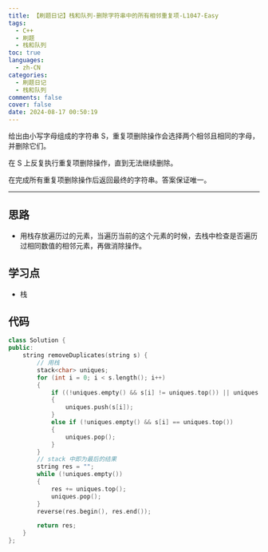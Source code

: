 ```yaml
---
title: 【刷题日记】栈和队列-删除字符串中的所有相邻重复项-L1047-Easy
tags:
  - C++
  - 刷题
  - 栈和队列
toc: true
languages:
  - zh-CN
categories:
  - 刷题日记
  - 栈和队列
comments: false
cover: false
date: 2024-08-17 00:50:19
---
```


给出由小写字母组成的字符串 S，重复项删除操作会选择两个相邻且相同的字母，并删除它们。

在 S 上反复执行重复项删除操作，直到无法继续删除。

在完成所有重复项删除操作后返回最终的字符串。答案保证唯一。

<!-- more -->

---

## 思路

* 用栈存放遍历过的元素，当遍历当前的这个元素的时候，去栈中检查是否遍历过相同数值的相邻元素，再做消除操作。

## 学习点

* 栈

## 代码

```cpp
class Solution {
public:
    string removeDuplicates(string s) {
        // 用栈
        stack<char> uniques;
        for (int i = 0; i < s.length(); i++)
        {
            if ((!uniques.empty() && s[i] != uniques.top()) || uniques.empty())
            {
                uniques.push(s[i]);
            }
            else if (!uniques.empty() && s[i] == uniques.top())
            {
                uniques.pop();
            }
        }
        // stack 中即为最后的结果
        string res = "";
        while (!uniques.empty())
        {
            res += uniques.top();
            uniques.pop();
        }
        reverse(res.begin(), res.end());

        return res;
    }
};
```